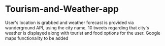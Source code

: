 # Tourism-and-Weather-app
User's location is grabbed and weather forecast is provided via wunderground API, using the city name, 10 tweets regarding that city's weather is displayed along with tourist and food options for the user.
Google maps functionality to be added

